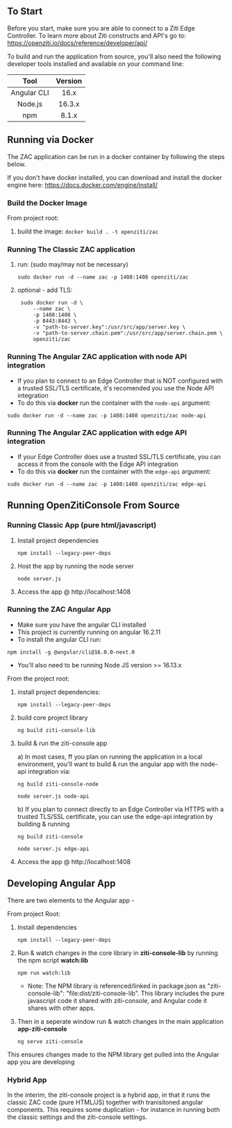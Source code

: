   

## To Start
Before you start, make sure you are able to connect to a Ziti Edge Controller. To learn more about Ziti constructs and API's go to: https://openziti.io/docs/reference/developer/api/

To build and run the application from source, you'll also need the following developer tools installed and available on your command line:

| Tool        | Version |
| :---:       | :---:   |
| Angular CLI | 16.x   |
| Node.js     | 16.3.x | 
| npm         | 8.1.x   |


## Running via Docker
The ZAC application can be run in a docker container by following the steps below.

If you don't have docker installed, you can download and install the docker engine here: https://docs.docker.com/engine/install/


### Build the Docker Image
From project root:
1. build the image: `docker build . -t openziti/zac`


### Running The Classic ZAC application
1. run: (sudo may/may not be necessary) 
	```
	sudo docker run -d --name zac -p 1408:1408 openziti/zac
	```

2. optional - add TLS: 
 
        sudo docker run -d \
            --name zac \
            -p 1408:1408 \
            -p 8443:8443 \
            -v "path-to-server.key":/usr/src/app/server.key \
            -v "path-to-server.chain.pem":/usr/src/app/server.chain.pem \
            openziti/zac 

### Running The Angular ZAC application with node API integration
* If you plan to connect to an Edge Controller that is NOT configured with a trusted SSL/TLS certificate, it's recomended you use the Node API integration
* To do this via **docker** run the container with the `node-api` argument:
```
sudo docker run -d --name zac -p 1408:1408 openziti/zac node-api
```

### Running The Angular ZAC application with edge API integration
* If your Edge Controller does use a trusted SSL/TLS certificate, you can access it from the console with the Edge API integration
* To do this via **docker** run the container with the `edge-api` argument:
```
sudo docker run -d --name zac -p 1408:1408 openziti/zac edge-api
```




## Running OpenZitiConsole From Source

### Running Classic App (pure html/javascript)

1) Install project dependencies
	```
	npm install --legacy-peer-deps
	```

2) Host the app by running the node server
	```
	node server.js
	```
 
3) Access the app @ http://localhost:1408


### Running the ZAC Angular App
* Make sure you have the angular CLI installed
* This project is currently running on angular 16.2.11
* To install the angular CLI run:
```
npm install -g @angular/cli@16.0.0-next.0
```

* You'll also need to be running Node JS version >= 16.13.x

From the project root: 

1) install project dependencies:
	```
	npm install --legacy-peer-deps
	```

2) build core project library
	```
	ng build ziti-console-lib
	```

3) build & run the ziti-console app 

	  a) In most cases, ff you plan on running the application in a local environment, you'll want to build & run the angular app with the node-api integration via:
   	  ```
	  ng build ziti-console-node
	  ```
	  ```
	  node server.js node-api
	  ```

	  b) If you plan to connect directly to an Edge Controller via HTTPS with a trusted TLS/SSL certificate, you can use the edge-api integration by building & running
	  ```
	  ng build ziti-console
   	  ```
   	  ```
	  node server.js edge-api
	  ```

5) Access the app @ http://localhost:1408


## Developing Angular App
There are two elements to the Angular app - 

From project Root:

1) Install dependencies
	```
	npm install --legacy-peer-deps
	```

3) Run & watch changes in the core library in **ziti-console-lib** by running the npm script **watch:lib**
	```
	npm run watch:lib
 	```
   * Note: The NPM library is referenced/linked in package.json as "ziti-console-lib": "file:dist/ziti-console-lib".
   	   This library includes the pure javascript code it shared with ziti-console, and Angular code it shares with other apps.

4) Then in a seperate window run & watch changes in the main application **app-ziti-console**
   	```
	ng serve ziti-console
	```
  This ensures changes made to the NPM library get pulled into the Angular app you are developing

### Hybrid App
In the interim, the ziti-console project is a hybrid app, in that it runs the classic ZAC code (pure HTML/JS) together with tranisitoned angular components.
This requires some duplication - for instance in running both the classic settings and the ziti-console settings.



